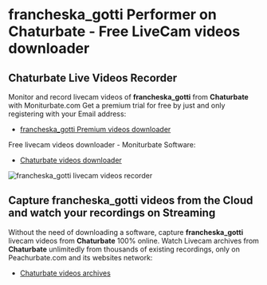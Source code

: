 # francheska_gotti Performer on Chaturbate - Free LiveCam videos downloader

## Chaturbate Live Videos Recorder

Monitor and record livecam videos of **francheska_gotti** from **Chaturbate** with Moniturbate.com
Get a premium trial for free by just and only registering with your Email address:
* [francheska_gotti Premium videos downloader](https://moniturbate.com/request-demo-licence-key.html)

Free livecam videos downloader - Moniturbate Software:
* [Chaturbate videos downloader](https://moniturbate.com/moniturbate-download-software.html)

![francheska_gotti livecam videos recorder](https://peachurnet.com/templates/moniturbate-software.png)


## Capture francheska_gotti videos from the Cloud and watch your recordings on Streaming

Without the need of downloading a software, capture **francheska_gotti** livecam videos from **Chaturbate** 100% online.
Watch Livecam archives from **Chaturbate** unlimitedly from thousands of existing recordings, only on Peachurbate.com and its websites network:
* [Chaturbate videos archives](https://peachurnet.com/)